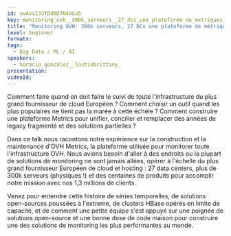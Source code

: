 ```yaml
---
id: xwAvvIJJfDdBD7N4oGa5
key: monitoring_ovh__300k_serveurs__27_dcs_une_plateforme_de_metriques_
title: "Monitoring OVH: 300k serveurs, 27 DCs une plateforme de métriques "
level: beginner
formats: 
tags:
  - Big Data / ML / AI
speakers:
  - horacio_gonzalez__lostinbrittany_
presentation:
videoId:
---
```

Comment faire quand on doit faire le suivi de toute l'infrastructure du plus grand fournisseur de cloud Européen ?  Comment choisir un outil quand les plus populaires ne tient pas la marée à cette échèle ?  Comment construire une plateforme Metrics pour unifier, concilier et remplacer des années de legacy fragmenté et des solutions partielles ?

Dans ce talk nous racontons notre expérience sur la construction et la maintenance d'OVH Metrics, la plateforme utilisée pour monitorer toute l'infrastructure OVH. Nous avions besoin d'aller à des endroits ou la plupart de solutions de monitoring ne sont jamais allées, opérer à l'échelle du plus grand fournisseur Européen de cloud et hosting : 27 data centers, plus de 300k serveurs (physiques !) et des centaines de produits pour accomplir notre mission avec nos 1,3 millions de clients.

Venez pour entendre cette histoire de séries temporelles, de solutions open-sources poussées à l'extreme, de clusters HBase opérés en limite de capacité, et de comment une petite équipe  s'est appuyé sur une poignée de solutions open-source et  une bonne dose de code maison pour construire une des solutions de monitoring les plus performantes au monde.
